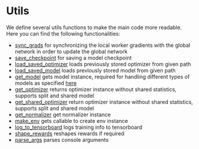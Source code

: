 # Utils
We define several utils functions to make the main code more readable.
Here you can find the following functionalities: 
- [sync_grads](./util.py#L28) for synchronizing the local worker gradients with the global network in order to update the global network   
- [save_checkpoint](./util.py#42) for saving a model checkpoint
- [load_saved_optimizer](./util.py#61) loads previously stored optimizer from given path
- [load_saved_model](./util.py#82) loads previously stored model from given path
- [get_model](./util.py#L106) gets model instance, required for handling different types of models as specified [here](../models/README.md)
- [get_optimizer](./util.py#L140) returns optimizer instance without shared statistics, supports split and shared model
- [get_shared_optimizer](./util.py#L168) return optimizer instance without shared statistics, supports split and shared model
- [get_normalizer](./util.py#L215) get normalizer instance
- [make_env](./util.py#L242) gets callable to create env instance
- [log_to_tensorboard](./util.py#265) logs training info to tensorboard 
- [shape_rewards](./util.py#331) reshapes rewards if required
- [parse_args](./util.py#352) parses console arguments 
